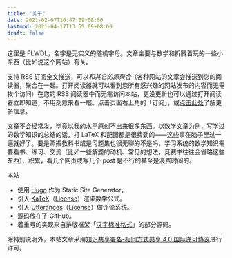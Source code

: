 ```yaml
---
title: "关于"
date: 2021-02-07T16:47:09+08:00
lastmod: 2021-04-17T13:55:09+08:00
draft: false
---
```


这里是 FLWDL，名字是无实义的随机字母。文章主要与数学和折腾着玩的一些小东西（比如说这个网站）有关。

支持 RSS 订阅全文推送，可以*和其它的源聚合*（各种网站的文章会推送到您的阅读器，聚合在一起。打开阅读器就可以看到您所有感兴趣的网站发布的内容而无需挨个访问）在您的 RSS 阅读器中而无需访问本站，更没更新也可以通过打开阅读器立即知道，不用刻意来看一眼。点击页面右上角的「订阅」，或[点击此处](https://flwdl.github.io/subscribe)了解更多信息。

文章不会经常发，毕竟以我的水平原创不出来很多东西。以数学文章为例，写学过的数学知识的总结的话，打 LaTeX 和配图都是很费劲的——这些事在脑子里过一遍就好了。要是照搬教科书或是习题集也很无聊的不是吗，学习系统的数学知识需要看书、练习、交流（比如一些解题的动机、常见的想法，竞赛书往往会省略这些东西）、积累，看几个网页或写几个 post 是不行的甚至是浪费时间的。

本站

- 使用 [Hugo][Hugo website] 作为 Static Site Generator。
- 引入 [KaTeX](https://katex.org)（[License][KaTeX license]）渲染数学公式。
- 引入 [Utterances](https://utteranc.es)（[License][Utterances license]）做评论系统。
- [源码](https://github.com/flwdl/website)放在了 GitHub。
- 着重号的实现来自排版框架「[汉字标准格式](https://github.com/ethantw/Han)」的部分源码。

除特别说明外，本站文章采用[知识共享署名-相同方式共享 4.0 国际许可协议](https://creativecommons.org/licenses/by-sa/4.0/)进行许可。

[Hugo website]: https://gohugo.io/
[KaTeX license]: https://github.com/flwdl/website/blob/main/static/third-party/katex/LICENSE
[Utterances license]: https://github.com/utterance/utterances/blob/master/LICENSE.md
